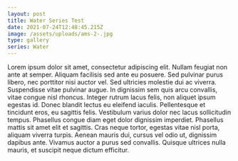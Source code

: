 ```yaml
---
layout: post
title: Water Series Test
date: 2021-07-24T12:48:45.215Z
image: /assets/uploads/ams-2-.jpg
type: gallery
series: Water
---
```

Lorem ipsum dolor sit amet, consectetur adipiscing elit. Nullam feugiat non ante at semper. Aliquam facilisis sed ante eu posuere. Sed pulvinar purus libero, nec porttitor nisi auctor vel. Sed ultricies molestie dui ac viverra. Suspendisse vitae pulvinar augue. In dignissim sem quis arcu convallis, vitae congue nisl rhoncus. Integer rutrum lacus felis, non aliquet ipsum egestas id. Donec blandit lectus eu eleifend iaculis. Pellentesque et tincidunt eros, eu sagittis felis. Vestibulum varius dolor nec lacus sollicitudin tempus. Phasellus congue diam eget dolor dignissim imperdiet. Phasellus mattis sit amet elit et sagittis. Cras neque tortor, egestas vitae nisl porta, aliquam viverra turpis. Aenean mauris dui, cursus vel odio ut, dignissim dapibus ante. Vivamus auctor a purus sed convallis. Quisque ultrices nulla mauris, et suscipit neque dictum efficitur.